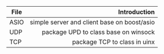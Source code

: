 | File        |Introduction   |
| --------   | -----: |
| ASIO| simple server and client base on boost/asio |
| UDP | package UPD to class base on winsock|
| TCP | package TCP to class in uinx|
